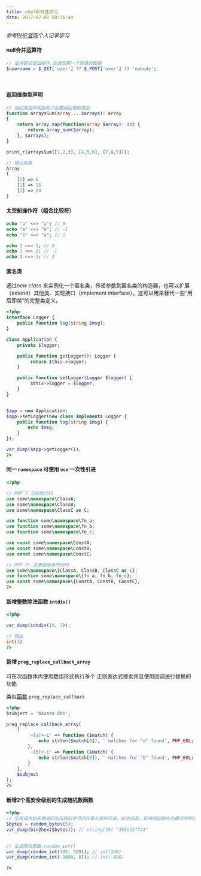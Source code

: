 ```yaml
---
title: php7新特性学习
date: 2017-07-01 00:36:44
---
```


*参考[PHP官网](http://php.net/manual/zh/migration70.new-features.php)个人记录学习*

<!--more-->

#### null合并运算符

```php
// 支持链式语法操作,会返回第一个有值的数据
$username = $_GET['user'] ?? $_POST['user'] ?? 'nobody';

```

<br/>

#### 返回值类型声明

```php
// 返回类型声明指明了函数返回值的类型
function arraysSum(array ...$arrays): array
{
    return array_map(function(array $array): int {
        return array_sum($array);
    }, $arrays);
}

print_r(arraysSum([1,2,3], [4,5,6], [7,8,9]));

// 输出结果
Array
(
    [0] => 6
    [1] => 15
    [2] => 24
)
```



#### 太空船操作符（组合比较符）

```php
echo "a" <=> "a"; // 0
echo "a" <=> "b"; // -1
echo "b" <=> "a"; // 1

echo 1 <=> 1; // 0
echo 1 <=> 2; // -1
echo 2 <=> 1; // 1
```



#### 匿名类

通过*new class* 来实例化一个匿名类，传递参数到匿名类的构造器，也可以扩展（extend）其他类、实现接口（implement interface），这可以用来替代一些“用后即焚”的完整类定义。

```php
<?php
interface Logger {
    public function log(string $msg);
}

class Application {
    private $logger;

    public function getLogger(): Logger {
         return $this->logger;
    }

    public function setLogger(Logger $logger) {
         $this->logger = $logger;
    }
}


$app = new Application;
$app->setLogger(new class implements Logger {
    public function log(string $msg) {
        echo $msg;
    }
});

var_dump($app->getLogger());
?>
```



#### 同一 `namespace` 可使用 `use` 一次性引进

```php
<?php

// PHP 7 之前的代码
use some\namespace\ClassA;
use some\namespace\ClassB;
use some\namespace\ClassC as C;

use function some\namespace\fn_a;
use function some\namespace\fn_b;
use function some\namespace\fn_c;

use const some\namespace\ConstA;
use const some\namespace\ConstB;
use const some\namespace\ConstC;

// PHP 7+ 及更高版本的代码
use some\namespace\{ClassA, ClassB, ClassC as C};
use function some\namespace\{fn_a, fn_b, fn_c};
use const some\namespace\{ConstA, ConstB, ConstC};
?>

```



#### 新增整数除法函数 `intdiv()`

```php
<?php

var_dump(intdiv(10, 3));

// 输出
int(3)
?>
```



#### 新增 `preg_replace_callback_array` 

可在次函数体内使用数组形式执行多个 正则表达式搜索并且使用回调进行替换的功能

类似[函数](http://php.net/manual/zh/function.preg-replace-callback.php) `preg_replace_callback`

```php
<?php
$subject = 'Aaaaaa Bbb';

preg_replace_callback_array(
    [
        '~[a]+~i' => function ($match) {
            echo strlen($match[0]), ' matches for "a" found', PHP_EOL;
        },
        '~[b]+~i' => function ($match) {
            echo strlen($match[0]), ' matches for "b" found', PHP_EOL;
        }
    ],
    $subject
);
?>

```



#### 新增2个高安全级别的生成随机数函数

```php
<?php
// 生成适合加密使用的加密随机字节的任意长度字符串，如生成盐、密钥或初始化向量时的字符串。 random_bytes()
$bytes = random_bytes(5);
var_dump(bin2hex($bytes)); // string(10) "385e33f741"
  

// 生成随机整数 random_int()
var_dump(random_int(100, 999)); // int(248)
var_dump(random_int(-1000, 0)); // int(-898)

?>
```











